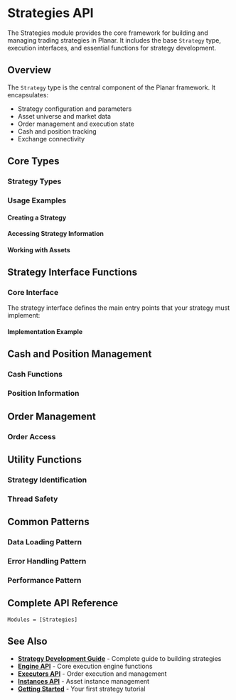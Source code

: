 <!--
title: "Strategies API"
description: "Strategy base classes, interfaces, and core functionality"
category: "api-reference"
difficulty: "advanced"
prerequisites: ["getting-started", "strategy-development"]
topics: ["api-reference", "strategies", "trading"]
last_updated: "2025-10-04"
estimated_time: "Reference material"
-->

# Strategies API

The Strategies module provides the core framework for building and managing trading strategies in Planar. It includes the base `Strategy` type, execution interfaces, and essential functions for strategy development.

## Overview

The `Strategy` type is the central component of the Planar framework. It encapsulates:
- Strategy configuration and parameters
- Asset universe and market data
- Order management and execution state
- Cash and position tracking
- Exchange connectivity

## Core Types

### Strategy Types


### Usage Examples

#### Creating a Strategy


#### Accessing Strategy Information


#### Working with Assets


## Strategy Interface Functions

### Core Interface

The strategy interface defines the main entry points that your strategy must implement:


#### Implementation Example


## Cash and Position Management

### Cash Functions


### Position Information


## Order Management

### Order Access


## Utility Functions

### Strategy Identification


### Thread Safety


## Common Patterns

### Data Loading Pattern


### Error Handling Pattern


### Performance Pattern


## Complete API Reference

```@autodocs
Modules = [Strategies]
```

## See Also

- **[Strategy Development Guide](../guides/strategy-development.md)** - Complete guide to building strategies
- **[Engine API](engine.md)** - Core execution engine functions
- **[Executors API](executors.md)** - Order execution and management
- **[Instances API](instances.md)** - Asset instance management
- **[Getting Started](../getting-started/first-strategy.md)** - Your first strategy tutorial
